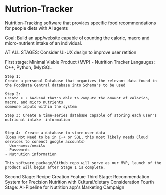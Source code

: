 # Nutrion-Tracker
Nutrition-Tracking software that provides specific food recommendations for people diets with AI agents 

Goal: Build an app/website capable of counting the caloric, macro and micro-nutrient intake of an individual. 

AT ALL STAGES: Consider UI-UX design to improve user retition

First stage: Minimal Viable Product (MVP) - Nutrition Tracker
Langauges: C++, Python, (My)SQL

    Step 1:
    Create a personal Database that organizes the relevant data found in the FoodData Central database into Schema's to be used

    Step 2:
    Create C++ backend that's able to compute the amount of calories, macro, and micro nutrients
    someone inputs within the system

    Step 3: Create a time-series database capable of storing each user's nutrional intake  information
    

    Step 4:  Create a database to store user data
    (Does Not Need to be in C++ or SQL, this most likely needs Cloud services to conenct google accounts)
    - Usernames/emails
    - Passwords
    - Nutrution information

    This software package/Github repo will serve as our MVP, launch of the product will begin after Stage 1 is complete.


Second Stage: Recipe Creation Feature
Third Stage: Recommendation System for Precision Nutrition with Cultural/dietary Consideration
Fourth Stage: AI-Pipeline for Nutrition app's Marketing Campaign
